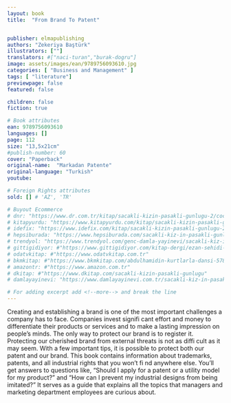 ```yaml
---
layout: book
title:  "From Brand To Patent"


publisher: elmapublishing
authors: "Zekeriya Baştürk"
illustrators: [""]
translators: #["naci-turan","burak-dogru"]
image: assets/images/ean/9789756093610.jpg
categories: [ "Business and Management" ]
tags: [ "literature"]
previewpage: false
featured: false

children: false
fiction: true

# Book attributes
ean: 9789756093610
languages: []
page: 112
size: "13,5x21cm"
#publish-number: 60
cover: "Paperback"
original-name:  "Markadan Patente"
original-language: "Turkish"
youtube:

# Foreign Rights attributes
sold: [] # 'AZ', 'TR'

# Buyout Ecommerce
# dnr: "https://www.dr.com.tr/kitap/sacakli-kizin-pasakli-gunlugu-2/cocuk-ve-genclik/genclik-10-yas/roman-oyku/urunno=0001893059001"
# kitapyurdu: "https://www.kitapyurdu.com/kitap/sacakli-kizin-pasakli-gunlugu-2-/560122.html&filter_name=Sa%C3%A7akl%C4%B1+K%C4%B1z%27%C4%B1n+Pasakl%C4%B1+G%C3%BCnl%C3%BC%C4%9F%C3%BC+2"
# idefix: "https://www.idefix.com/kitap/sacakli-kizin-pasakli-gunlugu-2/cocuk-ve-genclik/genclik-10-yas/roman-oyku/urunno=0001893059001"
# hepsiburada: "https://www.hepsiburada.com/sacakli-kiz-in-pasakli-gunlugu-2-damla-yayinevi-p-HBV000012ER86"
# trendyol: "https://www.trendyol.com/genc-damla-yayinevi/sacakli-kiz-in-pasakli-gunlugu-2-p-54825777"
# gittigidiyor: #"https://www.gittigidiyor.com/kitap-dergi/ezan-sehidi-adnan-menderes_pdp_732728793"
# odatvkitap: #"https://www.odatvkitap.com.tr"
# bkmkitap: #"https://www.bkmkitap.com/abdulhamidin-kurtlarla-dansi-578226"
# amazontr: #"https://www.amazon.com.tr"
# dkitap: #"https://www.dkitap.com/sacakli-kizin-pasakli-gunlugu"
# damlayayinevi: "https://www.damlayayinevi.com.tr/sacakli-kiz-in-pasakli-gunlugu-2-bu-iste-bi-terslik-var"

# For adding excerpt add <!--more--> and break the line
---
```

Creating and establishing a brand is one of the
most important challenges a company has to face.
Companies invest signifi cant effort and money to
differentiate their products or services and to make
a lasting impression on people’s minds. The only
way to protect our brand is to register it. Protecting
our cherished brand from external threats is not as
diffi cult as it may seem. With a few important tips,
it is possible to protect both our patent and our
brand.
This book contains information about trademarks,
patents, and all industrial rights that you won’t fi nd
anywhere else. You’ll get answers to questions
like, “Should I apply for a patent or a utility model
for my product?” and “How can I prevent my industrial designs from being imitated?” It serves as
a guide that explains all the topics that managers
and marketing department employees are curious
about.
<!--more--> 

